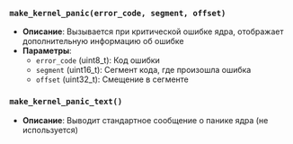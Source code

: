### `make_kernel_panic(error_code, segment, offset)`
- **Описание**: Вызывается при критической ошибке ядра, отображает дополнительную информацию об ошибке
- **Параметры**:
  - `error_code` (uint8_t): Код ошибки
  - `segment` (uint16_t): Сегмент кода, где произошла ошибка
  - `offset` (uint32_t): Смещение в сегменте

### `make_kernel_panic_text()`
- **Описание**: Выводит стандартное сообщение о панике ядра (не используется)
